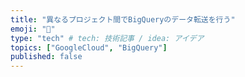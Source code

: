 ```yaml
---
title: "異なるプロジェクト間でBigQueryのデータ転送を行う"
emoji: "📝"
type: "tech" # tech: 技術記事 / idea: アイデア
topics: ["GoogleCloud", "BigQuery"]
published: false
---
```

